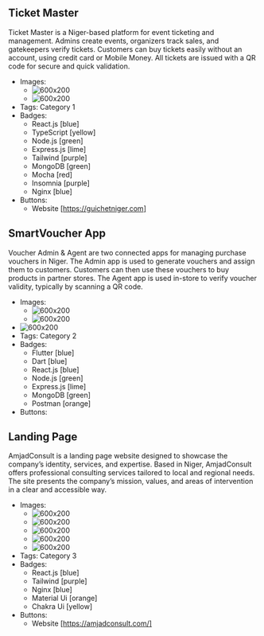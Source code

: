 ## Ticket Master
Ticket Master is a Niger-based platform for event ticketing and management. Admins create events, organizers track sales, and gatekeepers verify tickets. Customers can buy tickets easily without an account, using credit card or Mobile Money. All tickets are issued with a QR code for secure and quick validation.
- Images:
  - ![600x200](../image.png)
  - ![600x200](../altersystellogo.png)
- Tags: Category 1
- Badges:
  - React.js [blue]
  - TypeScript [yellow]
  - Node.js [green]
  - Express.js [lime]
  - Tailwind [purple]
  - MongoDB [green]
  - Mocha [red]
  - Insomnia [purple]
  - Nginx [blue]
- Buttons:
  - Website [https://guichetniger.com]

## SmartVoucher App
Voucher Admin & Agent are two connected apps for managing purchase vouchers in Niger.
The Admin app is used to generate vouchers and assign them to customers.
Customers can then use these vouchers to buy products in partner stores.
The Agent app is used in-store to verify voucher validity, typically by scanning a QR code.
- Images:
  - ![600x200](../image.png)
  - ![600x200](../altersystellogo.png)
- ![600x200](https://via.placeholder.com/600x200)
- Tags: Category 2
- Badges:
  - Flutter [blue]
  - Dart [blue]
  - React.js [blue]
  - Node.js [green]
  - Express.js [lime]
  - MongoDB [green]
  - Postman [orange]
- Buttons:

## Landing Page 
AmjadConsult is a landing page website designed to showcase the company’s identity, services, and expertise.
Based in Niger, AmjadConsult offers professional consulting services tailored to local and regional needs.
The site presents the company’s mission, values, and areas of intervention in a clear and accessible way.
- Images:
  - ![600x200](../image.png)
  - ![600x200](../amjad2.png)
  - ![600x200](../amjad3.png)
  - ![600x200](../amjad4.png)
  - ![600x200](../amjad5.png)
- Tags: Category 3
- Badges:
  - React.js [blue]
  - Tailwind [purple]
  - Nginx [blue]
  - Material Ui [orange]
  - Chakra Ui [yellow]
- Buttons:
  - Website [https://amjadconsult.com/]
